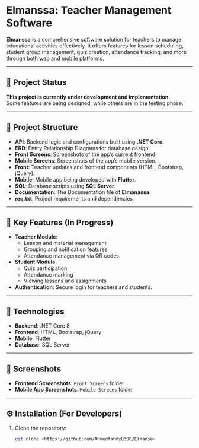 # Elmanssa: Teacher Management Software  
**Elmanssa** is a comprehensive software solution for teachers to manage educational activities effectively. It offers features for lesson scheduling, student group management, quiz creation, attendance tracking, and more through both web and mobile platforms.

---

## 🚧 Project Status  
**This project is currently under development and implementation.**  
Some features are being designed, while others are in the testing phase.

---

## 📁 Project Structure  
- **API**: Backend logic and configurations built using **.NET Core**.  
- **ERD**: Entity Relationship Diagrams for database design.  
- **Front Screens**: Screenshots of the app’s current frontend.  
- **Mobile Screens**: Screenshots of the app’s mobile version.  
- **Front**: Teacher updates and frontend components (HTML, Bootstrap, jQuery).  
- **Mobile**: Mobile app being developed with **Flutter**.  
- **SQL**: Database scripts using **SQL Server**.
-  **Documentation**: The Documentation file of  **Elmanassa**.  
- **req.txt**: Project requirements and dependencies.  

---

## 🌟 Key Features (In Progress)  
- **Teacher Module**:  
   - Lesson and material management  
   - Grouping and notification features  
   - Attendance management via QR codes  
- **Student Module**:  
   - Quiz participation  
   - Attendance marking  
   - Viewing lessons and assignments  
- **Authentication**: Secure login for teachers and students.

---

## 🚀 Technologies  
- **Backend**: .NET Core 8  
- **Frontend**: HTML, Bootstrap, jQuery  
- **Mobile**: Flutter  
- **Database**: SQL Server  

---

## 📸 Screenshots  
- **Frontend Screenshots**: `Front Screens` folder  
- **Mobile App Screenshots**: `Mobile Screens` folder  

---

## ⚙️ Installation (For Developers)  
1. Clone the repository:  
   ```bash
   git clone <https://github.com/Ahmedfahmy8308/Elmansa>
